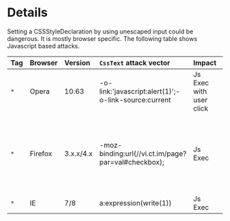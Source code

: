 # Details #

Setting a CSSStyleDeclaration by using unescaped input could be dangerous.
It is mostly browser specific. The following table shows Javascript based attacks.

|**Tag** | **Browser** | **Version**  | **`CssText` attack vector** | **Impact** | **Limitations/Notes** |
|:-------|:------------|:-------------|:----------------------------|:-----------|:----------------------|
| `*`  | Opera  | 10.63 | -o-link:'javascript:alert(1)';-o-link-source:current | Js Exec with user click | User Interaction |
| `*` | Firefox | 3.x.x/4.x |  -moz-binding:url(//vi.ct.im/page?par=val#checkbox); | Js Exec | only on same site - SOP compliance - so a XML Inj or upload is needed. Content-type: text/xml or application/xml (? - to be confirmed)  |
| `*` | IE | 7/8 |  a:expression(write(1)) | Js Exec | ?  |